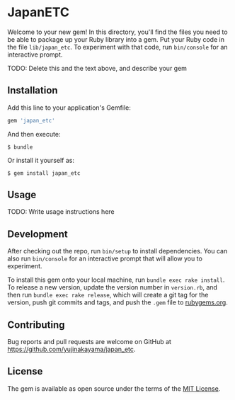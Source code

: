 # JapanETC

Welcome to your new gem! In this directory, you'll find the files you need to be able to package up your Ruby library into a gem. Put your Ruby code in the file `lib/japan_etc`. To experiment with that code, run `bin/console` for an interactive prompt.

TODO: Delete this and the text above, and describe your gem

## Installation

Add this line to your application's Gemfile:

```ruby
gem 'japan_etc'
```

And then execute:

    $ bundle

Or install it yourself as:

    $ gem install japan_etc

## Usage

TODO: Write usage instructions here

## Development

After checking out the repo, run `bin/setup` to install dependencies. You can also run `bin/console` for an interactive prompt that will allow you to experiment.

To install this gem onto your local machine, run `bundle exec rake install`. To release a new version, update the version number in `version.rb`, and then run `bundle exec rake release`, which will create a git tag for the version, push git commits and tags, and push the `.gem` file to [rubygems.org](https://rubygems.org).

## Contributing

Bug reports and pull requests are welcome on GitHub at https://github.com/yujinakayama/japan_etc.

## License

The gem is available as open source under the terms of the [MIT License](https://opensource.org/licenses/MIT).
